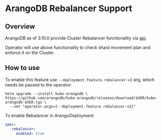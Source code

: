 # ArangoDB Rebalancer Support

## Overview

ArangoDB as of 3.10.0 provide Cluster Rebalancer functionality via [api](https://www.arangodb.com/docs/stable/http/cluster.html#rebalance).

Operator will use above functionality to check shard movement plan and enforce it on the Cluster.


## How to use

To enable this feature use `--deployment.feature.rebalancer-v2` arg, which needs be passed to the operator:

```shell
helm upgrade --install kube-arangodb \
https://github.com/arangodb/kube-arangodb/releases/download/$VER/kube-arangodb-$VER.tgz \
  --set "operator.args={--deployment.feature.rebalancer-v2}"
```

To enable Rebalancer in ArangoDeployment:
```yaml
spec:
   rebalancer:
     enabled: true
```